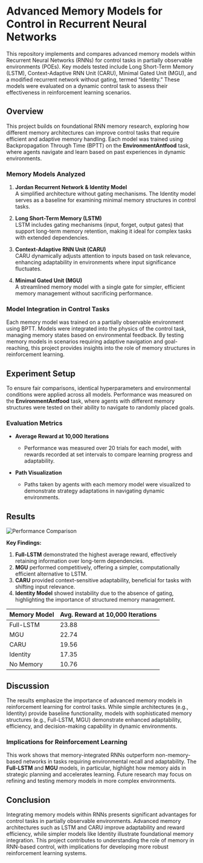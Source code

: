 # Advanced Memory Models for Control in Recurrent Neural Networks

This repository implements and compares advanced memory models within Recurrent Neural Networks (RNNs) for control tasks in partially observable environments (POEs). Key models tested include Long Short-Term Memory (LSTM), Context-Adaptive RNN Unit (CARU), Minimal Gated Unit (MGU), and a modified recurrent network without gating, termed “Identity.” These models were evaluated on a dynamic control task to assess their effectiveness in reinforcement learning scenarios.

## Overview

This project builds on foundational RNN memory research, exploring how different memory architectures can improve control tasks that require efficient and adaptive memory handling. Each model was trained using Backpropagation Through Time (BPTT) on the **EnvironmentAntfood** task, where agents navigate and learn based on past experiences in dynamic environments.

### Memory Models Analyzed

1. **Jordan Recurrent Network & Identity Model**  
   A simplified architecture without gating mechanisms. The Identity model serves as a baseline for examining minimal memory structures in control tasks.
   
2. **Long Short-Term Memory (LSTM)**  
   LSTM includes gating mechanisms (input, forget, output gates) that support long-term memory retention, making it ideal for complex tasks with extended dependencies.
   
3. **Context-Adaptive RNN Unit (CARU)**  
   CARU dynamically adjusts attention to inputs based on task relevance, enhancing adaptability in environments where input significance fluctuates.
   
4. **Minimal Gated Unit (MGU)**  
   A streamlined memory model with a single gate for simpler, efficient memory management without sacrificing performance.

### Model Integration in Control Tasks

Each memory model was trained on a partially observable environment using BPTT. Models were integrated into the physics of the control task, managing memory states based on environmental feedback. By testing memory models in scenarios requiring adaptive navigation and goal-reaching, this project provides insights into the role of memory structures in reinforcement learning.

## Experiment Setup

To ensure fair comparisons, identical hyperparameters and environmental conditions were applied across all models. Performance was measured on the **EnvironmentAntfood** task, where agents with different memory structures were tested on their ability to navigate to randomly placed goals.

### Evaluation Metrics

- **Average Reward at 10,000 Iterations**  
   - Performance was measured over 20 trials for each model, with rewards recorded at set intervals to compare learning progress and adaptability.

- **Path Visualization**  
   - Paths taken by agents with each memory model were visualized to demonstrate strategy adaptations in navigating dynamic environments.

## Results

![Performance Comparison](path_to_results_graph)

**Key Findings:**

1. **Full-LSTM** demonstrated the highest average reward, effectively retaining information over long-term dependencies.
2. **MGU** performed competitively, offering a simpler, computationally efficient alternative to LSTM.
3. **CARU** provided context-sensitive adaptability, beneficial for tasks with shifting input relevance.
4. **Identity Model** showed instability due to the absence of gating, highlighting the importance of structured memory management.

| Memory Model    | Avg. Reward at 10,000 Iterations |
|-----------------|----------------------------------|
| Full-LSTM       | 23.88                            |
| MGU             | 22.74                            |
| CARU            | 19.56                            |
| Identity        | 17.35                            |
| No Memory       | 10.76                            |

## Discussion

The results emphasize the importance of advanced memory models in reinforcement learning for control tasks. While simple architectures (e.g., Identity) provide baseline functionality, models with sophisticated memory structures (e.g., Full-LSTM, MGU) demonstrate enhanced adaptability, efficiency, and decision-making capability in dynamic environments.

### Implications for Reinforcement Learning

This work shows that memory-integrated RNNs outperform non-memory-based networks in tasks requiring environmental recall and adaptability. The **Full-LSTM** and **MGU** models, in particular, highlight how memory aids in strategic planning and accelerates learning. Future research may focus on refining and testing memory models in more complex environments.

## Conclusion

Integrating memory models within RNNs presents significant advantages for control tasks in partially observable environments. Advanced memory architectures such as LSTM and CARU improve adaptability and reward efficiency, while simpler models like Identity illustrate foundational memory integration. This project contributes to understanding the role of memory in RNN-based control, with implications for developing more robust reinforcement learning systems.

